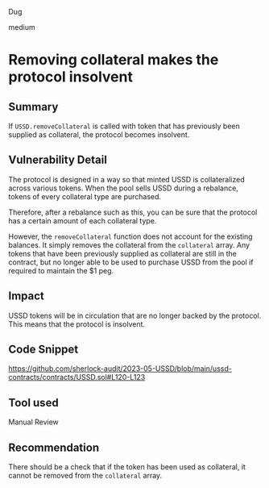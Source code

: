 Dug

medium

# Removing collateral makes the protocol insolvent

## Summary

If `USSD.removeCollateral` is called with token that has previously been supplied as collateral, the protocol becomes insolvent. 

## Vulnerability Detail

The protocol is designed in a way so that minted USSD is collateralized across various tokens. When the pool sells USSD during a rebalance, tokens of every collateral type are purchased.

Therefore, after a rebalance such as this, you can be sure that the protocol has a certain amount of each collateral type.

However, the `removeCollateral` function does not account for the existing balances. It simply removes the collateral from the `collateral` array. Any tokens that have been previously supplied as collateral are still in the contract, but no longer able to be used to purchase USSD from the pool if required to maintain the $1 peg.

## Impact

USSD tokens will be in circulation that are no longer backed by the protocol. This means that the protocol is insolvent.

## Code Snippet

https://github.com/sherlock-audit/2023-05-USSD/blob/main/ussd-contracts/contracts/USSD.sol#L120-L123

## Tool used

Manual Review

## Recommendation

There should be a check that if the token has been used as collateral, it cannot be removed from the `collateral` array.
